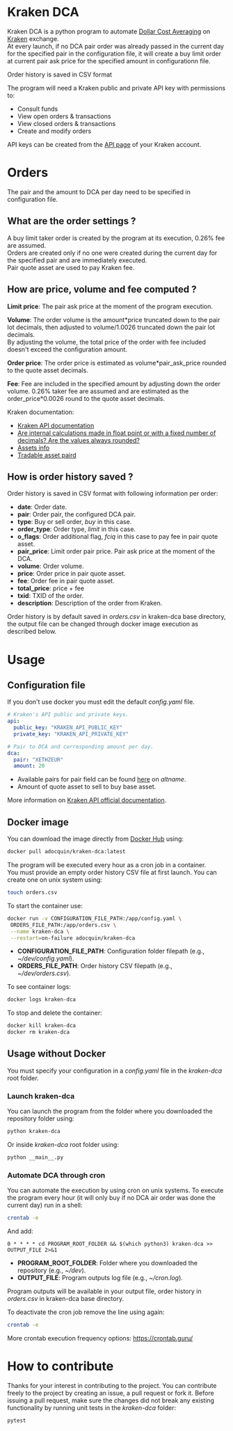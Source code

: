 # Kraken DCA
Kraken DCA is a python program to automate
[Dollar Cost Averaging](https://www.investopedia.com/terms/d/dollarcostaveraging.asp) on 
[Kraken](https://kraken.com) exchange.<br>
At every launch, if no DCA pair order was already passed in the current day for the specified pair in the configuration 
file, it will create a buy limit order at current pair ask price for the specified amount in configurationn file.

Order history is saved in CSV format

The program will need a Kraken public and private API key with permissions to:
- Consult funds
- View open orders & transactions
- View closed orders & transactions
- Create and modify orders

API keys can be created from the [API page](https://www.kraken.com/u/security/api) of your Kraken account.

# Orders
The pair and the amount to DCA per day need to be specified in configuration file.

## What are the order settings ?
A buy limit taker order is created by the program at its execution, 0.26% fee are assumed.<br>
Orders are created only if no one were created during the current day for the specified pair and are immediately 
executed.<br>
Pair quote asset are used to pay Kraken fee.

## How are price, volume and fee computed ?
**Limit price**: The pair ask price at the moment of the program execution.

**Volume**: The order volume is the amount*price truncated down to the pair lot decimals, then adjusted to volume/1.0026
truncated down the pair lot decimals.<br>
By adjusting the volume, the total price of the order with fee included doesn't exceed the configuration amount.<br>

**Order price**: The order price is estimated as volume*pair_ask_price rounded to the quote asset decimals.

**Fee**: Fee are included in the specified amount by adjusting down the order volume.
0.26% taker fee are assumed and are estimated as the order_price*0.0026 round to the quote asset decimals.

Kraken documentation:
- [Kraken API documentation](https://www.kraken.com/en-us/features/api)
- [Are internal calculations made in float point or with a fixed number of decimals? Are the values always rounded?](https://support.kraken.com/hc/en-us/articles/201988998-Are-internal-calculations-made-in-float-point-or-with-a-fixed-number-of-decimals-Are-the-values-always-rounded-)
- [Assets info](https://api.kraken.com/0/public/Assets)
- [Tradable asset paird](https://api.kraken.com/0/public/AssetPairs)

## How is order history saved ?

Order history is saved in CSV format with following information per order:
- **date**: Order date.
- **pair**: Order pair, the configured DCA pair.
- **type**: Buy or sell order, *buy* in this case.
- **order_type**: Order type, *limit* in this case.
- **o_flags**: Order additional flag, *fciq* in this case to pay fee in pair quote asset.
- **pair_price**: Limit order pair price. Pair ask price at the moment of the DCA.
- **volume**: Order volume.
- **price**: Order price in pair quote asset.
- **fee**: Order fee in pair quote asset.
- **total_price**: price + fee
- **txid**: TXID of the order.
- **description**: Description of the order from Kraken.

Order history is by default saved in *orders.csv* in kraken-dca base directory, 
the output file can be changed through docker image execution as described below.

# Usage
## Configuration file
If you don't use docker you must edit the default *config.yaml* file.

```yaml
# Kraken's API public and private keys.
api:
  public_key: "KRAKEN_API_PUBLIC_KEY"
  private_key: "KRAKEN_API_PRIVATE_KEY"

# Pair to DCA and corresponding amount per day.
dca:
  pair: "XETHZEUR"
  amount: 20
```
- Available pairs for pair field can be found [here](https://api.kraken.com/0/public/AssetPairs) on *altname*.
- Amount of quote asset to sell to buy base asset.

More information on [Kraken API official documentation](https://support.kraken.com/hc/en-us/articles/360000920306-Ticker-pairs).

## Docker image
You can download the image directly from [Docker Hub](https://hub.docker.com/) using:
```sh
docker pull adocquin/kraken-dca:latest
```
The program will be executed every hour as a cron job in a container.<br>
You must provide an empty order history CSV file at first launch. You can create one on unix system using:
```sh
touch orders.csv
```
To start the container use:
```sh
docker run -v CONFIGURATION_FILE_PATH:/app/config.yaml \
 ORDERS_FILE_PATH:/app/orders.csv \
 --name kraken-dca \
 --restart=on-failure adocquin/kraken-dca
```
- **CONFIGURATION_FILE_PATH**: Configuration folder filepath (e.g., *~/dev/config.yaml*).
- **ORDERS_FILE_PATH**: Order history CSV filepath (e.g., *~/dev/orders.csv*).

To see container logs:
```sh
docker logs kraken-dca
```
To stop and delete the container:
```sh
docker kill kraken-dca
docker rm kraken-dca
```

## Usage without Docker
You must specify your configuration in a *config.yaml* file in the *kraken-dca* root folder.
### Launch kraken-dca
You can launch the program from the folder where you downloaded the repository folder using:
```sh
python kraken-dca
```
Or inside *kraken-dca* root folder using:
```sh
python __main__.py
```
### Automate DCA through cron
You can automate the execution by using cron on unix systems.
To execute the program every hour (it will only buy if no DCA air order was done the current day) run in a shell:
```sh
crontab -e
```
And add:
```
0 * * * * cd PROGRAM_ROOT_FOLDER && $(which python3) kraken-dca >> OUTPUT_FILE 2>&1
```
- **PROGRAM_ROOT_FOLDER**: Folder where you downloaded the repository (e.g., *~/dev*).<br>
- **OUTPUT_FILE**: Program outputs log file (e.g., *~/cron.log*).<br>

Program outputs will be available in your output file, order history in *orders.csv* in kraken-dca base directory.

To deactivate the cron job remove the line using again:
```sh
crontab -e
```

More crontab execution frequency options: https://crontab.guru/

# How to contribute
Thanks for your interest in contributing to the project. You can contribute freely to the project by creating an issue, a pull request or fork it.
Before issuing a pull request, make sure the changes did not break any existing functionality by running unit tests in the *kraken-dca* folder:
```sh
pytest
```

